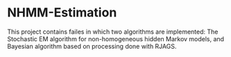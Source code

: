 # NHMM-Estimation
This project contains failes in which two algorithms are implemented: The Stochastic EM algorithm for non-homogeneous hidden Markov models, and Bayesian algorithm based on processing done with RJAGS. 
